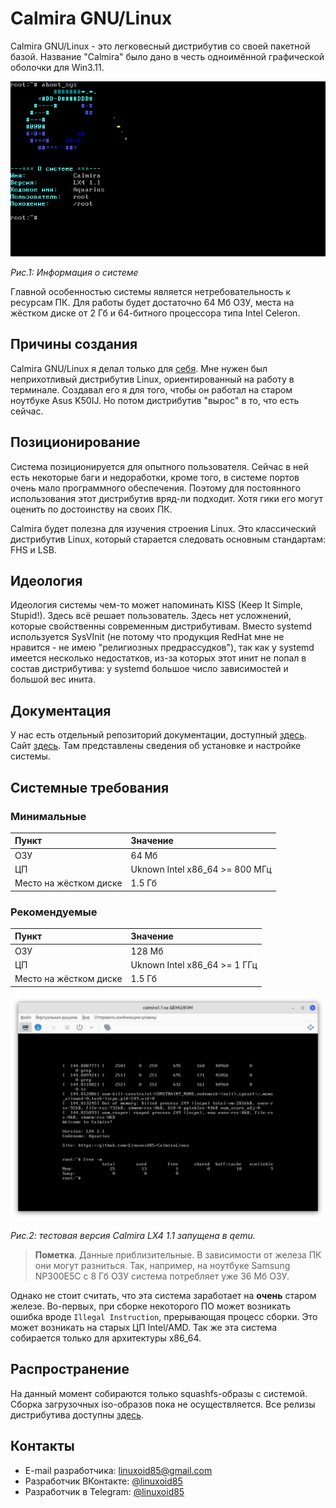 # Calmira GNU/Linux

Calmira GNU/Linux - это легковесный дистрибутив со своей пакетной базой. Название "Calmira" было дано в честь одноимённой графической оболочки для Win3.11.

![](pic/screen.png "Скриншот")

*Рис.1: Информация о системе*

Главной особенностью системы является нетребовательность к ресурсам ПК. Для работы будет достаточно 64 Мб ОЗУ, места на жёстком диске от 2 Гб и 64-битного процессора типа Intel Celeron.

## Причины создания

Calmira GNU/Linux я делал только для [себя](https://github.com/Linuxoid85). Мне нужен был неприхотливый дистрибутив Linux, ориентированный на работу в терминале. Создавал его я для того, чтобы он работал на старом ноутбуке Asus K50IJ. Но потом дистрибутив "вырос" в то, что есть сейчас.

## Позиционирование

Система позиционируется для опытного пользователя. Сейчас в ней есть некоторые баги и недоработки, кроме того, в системе портов очень мало программного обеспечения. Поэтому для постоянного использования этот дистрибутив вряд-ли подходит. Хотя гики его могут оценить по достоинству на своих ПК.

Calmira будет полезна для изучения строения Linux. Это классический дистрибутив Linux, который старается следовать основным стандартам: FHS и LSB.

## Идеология

Идеология системы чем-то может напоминать KISS (Keep It Simple, Stupid!). Здесь всё решает пользователь. Здесь нет усложнений, которые свойственны современным дистрибутивам. Вместо systemd используется SysVInit (не потому что продукция RedHat мне не нравится - не имею "религиозных предрассудков"), так как у systemd имеется несколько недостатков, из-за которых этот инит не попал в состав дистрибутива: у systemd большое число зависимостей и большой вес инита.

## Документация

У нас есть отдельный репозиторий документации, доступный [здесь](https://github.com/CalmiraLinux/handbook). Сайт [здесь](https://calmiralinux.github.io/handbook/site/index.html). Там представлены сведения об установке и настройке системы.

## Системные требования

### Минимальные

| Пункт | Значение |
|:------|:---------|
| ОЗУ   | 64 Мб    |
| ЦП    | Uknown Intel x86_64 >= 800 МГц |
| Место на жёстком диске | 1.5 Гб |

### Рекомендуемые

| Пункт | Значение |
|:------|:---------|
| ОЗУ   | 128 Мб    |
| ЦП    | Uknown Intel x86_64 >= 1 ГГц |
| Место на жёстком диске | 1.5 Гб |

![Потребление](pic/calm_ram.png)

*Рис.2: тестовая версия Calmira LX4 1.1 запущена в qemu.*

> **Пометка**. Данные приблизительные. В зависимости от железа ПК они могут разниться. Так, например, на ноутбуке Samsung NP300E5C с 8 Гб ОЗУ система потребляет уже 36 Мб ОЗУ.

Однако не стоит считать, что эта система заработает на **очень** старом железе. Во-первых, при сборке некоторого ПО может возникать ошибка вроде `Illegal Instruction`, прерывающая процесс сборки. Это может возникать на старых ЦП Intel/AMD. Так же эта система собирается только для архитектуры x86_64.

## Распространение

На данный момент собираются только squashfs-образы с системой. Сборка загрузочных iso-образов пока не осуществляется. Все релизы дистрибутива доступны [здесь](https://github.com/Linuxoid85/CalmiraLinux/releases).

## Контакты
* E-mail разработчика: <linuxoid85@gmail.com>
* Разработчик ВКонтакте: [@linuxoid85](https://vk.com/linuxoid85)
* Разработчик в Telegram: [@linuxoid85](https://t.me/linuxoid85)
